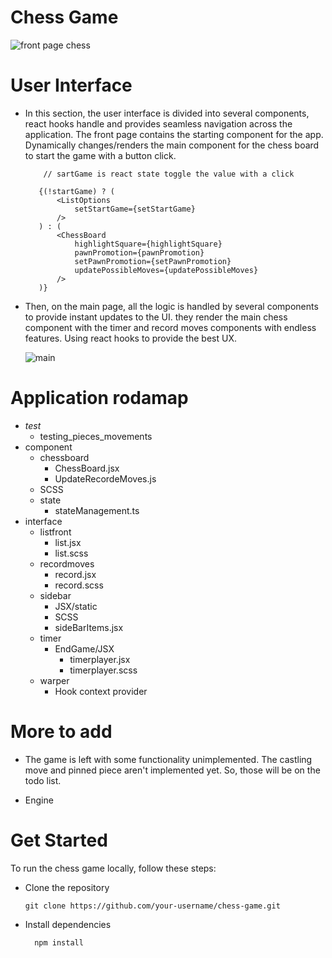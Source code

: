 
# Chess Game

  ![front page chess](https://github.com/gani1000/ChessGame/assets/107857762/63011f0d-0a1d-4d08-8c35-b43aef5b4d26)
     
# User Interface

   - In this section, the user interface is divided into several components, react hooks handle and provides seamless navigation 
       across the application. The front page contains the starting component for the app. Dynamically changes/renders the main component
       for the chess board to start the game with a button click.

             // sartGame is react state toggle the value with a click
     
            {(!startGame) ? (
                <ListOptions 
                    setStartGame={setStartGame}
                />
            ) : (
                <ChessBoard 
                    highlightSquare={highlightSquare}
                    pawnPromotion={pawnPromotion}
                    setPawnPromotion={setPawnPromotion}
                    updatePossibleMoves={updatePossibleMoves}
                />
            )}

- Then, on the main page, all the logic is handled by several components to provide instant updates to the UI.
    they render the main chess component with the timer and record moves components with endless features. Using react hooks
    to provide the best UX.
    
    ![main](https://github.com/gani1000/ChessGame/assets/107857762/79860080-c2c5-4be5-a755-d4816456773d)


# Application rodamap
  - _test_
      * testing_pieces_movements
  - component
      - chessboard
          * ChessBoard.jsx
          * UpdateRecordeMoves.js
      - SCSS
      - state
          * stateManagement.ts
  - interface
      - listfront
          * list.jsx
          * list.scss
      - recordmoves
          * record.jsx
          * record.scss
      - sidebar
          - JSX/static
          - SCSS
          * sideBarItems.jsx
      - timer
          - EndGame/JSX
            * timerplayer.jsx
            * timerplayer.scss
      - warper
         * Hook context provider

# More to add

- The game is left with some functionality unimplemented. The castling move and pinned piece aren't implemented yet.
    So, those will be on the todo list.

- Engine

# Get Started

To run the chess game locally, follow these steps:

* Clone the repository 

      git clone https://github.com/your-username/chess-game.git
  
* Install dependencies

        npm install
